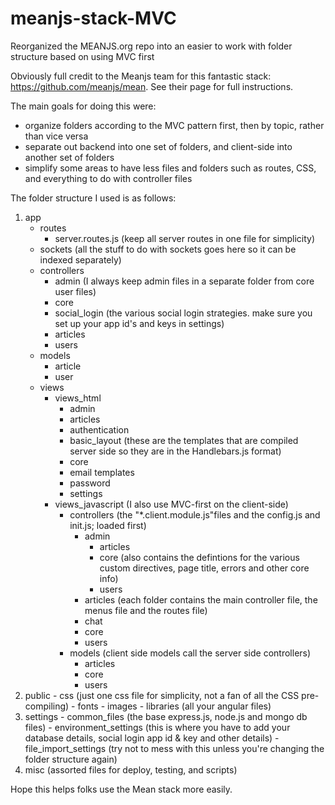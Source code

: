 # meanjs-stack-MVC
Reorganized the MEANJS.org repo into an easier to work with folder structure based on using MVC first

Obviously full credit to the Meanjs team for this fantastic stack: https://github.com/meanjs/mean. See their page for full instructions.

The main goals for doing this were:
- organize folders according to the MVC pattern first, then by topic, rather than vice versa
- separate out backend into one set of folders, and client-side into another set of folders
- simplify some areas to have less files and folders such as routes, CSS, and everything to do with controller files

The folder structure I used is as follows:

1. app
    - routes
      - server.routes.js (keep all server routes in one file for simplicity)
    - sockets (all the stuff to do with sockets goes here so it can be indexed separately)
    - controllers
      - admin (I always keep admin files in a separate folder from core user files)
      - core
      - social_login (the various social login strategies. make sure you set up your app id's and keys in settings)
      - articles
      - users
    - models
      - article
      - user
    - views
      - views_html
        - admin
        - articles
        - authentication
        - basic_layout (these are the templates that are compiled server side so they are in the Handlebars.js format)
        - core
        - email templates
        - password
        - settings
      - views_javascript (I also use MVC-first on the client-side)
        - controllers (the "*.client.module.js"files and the config.js and init.js; loaded first)
          - admin
            - articles
            - core (also contains the defintions for the various custom directives, page title, errors and other core info)
            - users
          - articles (each folder contains the main controller file, the menus file and the routes file)
          - chat
          - core
          - users
        - models (client side models call the server side controllers)
          - articles
          - core
          - users
  2. public
    - css (just one css file for simplicity, not a fan of all the CSS pre-compiling)
    - fonts
    - images
    - libraries (all your angular files)
  3. settings
    - common_files (the base express.js, node.js and mongo db files)
    - environment_settings (this is where you have to add your database details, social login app id & key and other details)
    - file_import_settings (try not to mess with this unless you're changing the folder structure again)
  4. misc (assorted files for deploy, testing, and scripts)
  
Hope this helps folks use the Mean stack more easily.  
